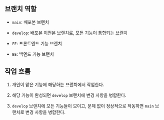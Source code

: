 ## 브랜치 역할

- `main`: 배포본 브랜치

- `develop`: 배포본 이전본 브랜치로, 모든 기능이 통합되는 브랜치

- `FE`: 프론트엔드 기능 브랜치

- `BE`: 백엔드 기능 브랜치


## 작업 흐름

1. 개인이 맡은 기능에 해당하는 브랜치에서 작업한다.

2. 해당 기능이 완성되면 `develop` 브랜치에 변경 사항을 병합한다.

3. `develop` 브랜치에 모든 기능들이 모이고, 문제 없이 정상적으로 작동하면 `main` 브랜치로 변경 사항을 병합한다.
